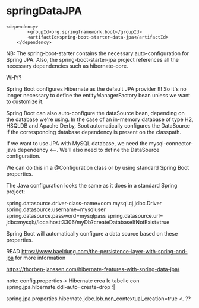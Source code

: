 # springDataJPA


    <dependency>
			<groupId>org.springframework.boot</groupId>
			<artifactId>spring-boot-starter-data-jpa</artifactId>
		</dependency>

NB: The spring-boot-starter contains the necessary auto-configuration for Spring JPA.
Also, the spring-boot-starter-jpa project references all the necessary dependencies such as hibernate-core.

WHY?

Spring Boot configures Hibernate as the default JPA provider !!! So it's no longer necessary to define the entityManagerFactory bean
unless we want to customize it.

Spring Boot can also auto-configure the dataSource bean, depending on the database we're using.
In the case of an in-memory database of type H2, HSQLDB and Apache Derby, Boot automatically configures the DataSource if the corresponding database dependency
is present on the classpath.

If we want to use JPA with MySQL database, we need the mysql-connector-java dependency <--.
We'll also need to define the DataSource configuration.

We can do this in a @Configuration class or by using standard Spring Boot properties.

The Java configuration looks the same as it does in a standard Spring project:

spring.datasource.driver-class-name=com.mysql.cj.jdbc.Driver
spring.datasource.username=mysqluser
spring.datasource.password=mysqlpass
spring.datasource.url=
jdbc:mysql://localhost:3306/myDb?createDatabaseIfNotExist=true

Spring Boot will automatically configure a data source based on these properties.

READ https://www.baeldung.com/the-persistence-layer-with-spring-and-jpa for more information

https://thorben-janssen.com/hibernate-features-with-spring-data-jpa/

note:
config.properties-> Hibernate crea le tabelle con  spring.jpa.hibernate.ddl-auto=create-drop  :|
 
spring.jpa.properties.hibernate.jdbc.lob.non_contextual_creation=true  <. ??
